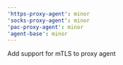 ```yaml
---
'https-proxy-agent': minor
'socks-proxy-agent': minor
'pac-proxy-agent': minor
'agent-base': minor
---
```


Add support for mTLS to proxy agent
